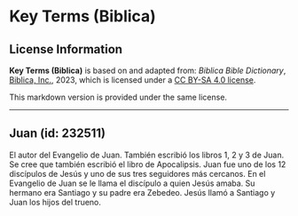 # Key Terms (Biblica)

## License Information

**Key Terms (Biblica)** is based on and adapted from: _Biblica Bible Dictionary_, [Biblica, Inc.](https://www.biblica.com/), 2023, which is licensed under a [CC BY-SA 4.0 license](https://creativecommons.org/licenses/by-sa/4.0/legalcode.en).

This markdown version is provided under the same license.



--------------------------------

## Juan (id: 232511)

El autor del Evangelio de Juan. También escribió los libros 1, 2 y 3 de Juan. Se cree que también escribió el libro de Apocalipsis. Juan fue uno de los 12 discípulos de Jesús y uno de sus tres seguidores más cercanos. En el Evangelio de Juan se le llama el discípulo a quien Jesús amaba. Su hermano era Santiago y su padre era Zebedeo. Jesús llamó a Santiago y Juan los hijos del trueno.



